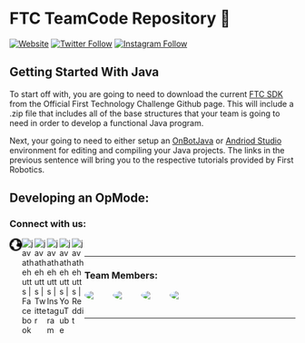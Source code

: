 # FTC TeamCode Repository 🤖

[![Website](https://img.shields.io/website?label=javathehutts.org&style=for-the-badge&url=http%3A%2F%2Fjavathehutts.org)](https://javathehutts.org)
[![Twitter Follow](https://img.shields.io/twitter/follow/javathehutts?color=1DA1F2&logo=twitter&style=for-the-badge)](https://twitter.com/intent/follow?original_referer=https%3A%2F%2Fgithub.com%2Fjavathehutts&screen_name=javathehutts)
[![Instagram Follow](https://img.shields.io/badge/instagram-%23E4405F.svg?&style=for-the-badge&logo=instagram&logoColor=white)](https://instagram.com/jthftc)

## Getting Started With Java

To start off with, you are going to need to download the current [FTC SDK](https://github.com/FIRST-Tech-Challenge/FtcRobotController) from the Official First Technology Challenge Github page. This will include a .zip file that includes all of the base structures that your team is going to need in order to develop a functional Java program.

Next, your going to need to either setup an [OnBotJava](https://github.com/FIRST-Tech-Challenge/FtcRobotController/wiki/OnBot-Java-Tutorial) or [Andriod Studio](https://github.com/FIRST-Tech-Challenge/FtcRobotController/wiki/Android-Studio-Tutorial) environment for editing and compiling your Java projects. The links in the previous sentence will bring you to the respective tutorials provided by First Robotics.  

## Developing an OpMode:


### Connect with us:

[<img align="left" alt="javathehutts.org" width="22px" src="https://raw.githubusercontent.com/iconic/open-iconic/master/svg/globe.svg" />][website]
[<img align="left" alt="javathehutts | Facebook" width="22px" src="https://cdn.jsdelivr.net/npm/simple-icons@v3/icons/facebook.svg" />][facebook]
[<img align="left" alt="javathehutts | Twitter" width="22px" src="https://cdn.jsdelivr.net/npm/simple-icons@v3/icons/twitter.svg" />][twitter]
[<img align="left" alt="javathehutts | Instagram" width="22px" src="https://cdn.jsdelivr.net/npm/simple-icons@v3/icons/instagram.svg" />][instagram]
[<img align="left" alt="javathehutts | YouTube" width="22px" src="https://cdn.jsdelivr.net/npm/simple-icons@v3/icons/youtube.svg" />][youtube]
[<img align="left" alt="javathehutts | Reddit" width="22px" src="https://cdn.jsdelivr.net/npm/simple-icons@v3/icons/reddit.svg" />][reddit]

<br />


--- 
### Team Members:

<img align="left" src="http://javathehutts.org/wp-content/uploads/2020/07/IMG_7114-scaled-1cayden.jpg" height="auto" width="50" style="border-radius:50%">
<img align="left" src="http://javathehutts.org/wp-content/uploads/2020/07/IMG_7122-scalednick.jpg" height="auto" width="50" style="border-radius:50%">
<img align="left" src="http://javathehutts.org/wp-content/uploads/2020/07/IMG_7116-scaledaum.jpg" height="auto" width="50" style="border-radius:50%">
<img align="left" src="http://javathehutts.org/wp-content/uploads/2020/07/IMG_7120-scaled-1will.jpg" height="auto" width="50" style="border-radius:50%">

<br/>
<br/>

---




[website]: http://javathehutts.org
[twitter]: https://twitter.com/javathehutts
[youtube]: https://youtube.com/channel/UC7lOdu9FJqzLBgwIap4CDhw
[instagram]: https://instagram.com/jthftc
[facebook]: https://www.facebook.com/Javathehutts/
[reddit]: https://www.reddit.com/user/JavaTheHutts/
